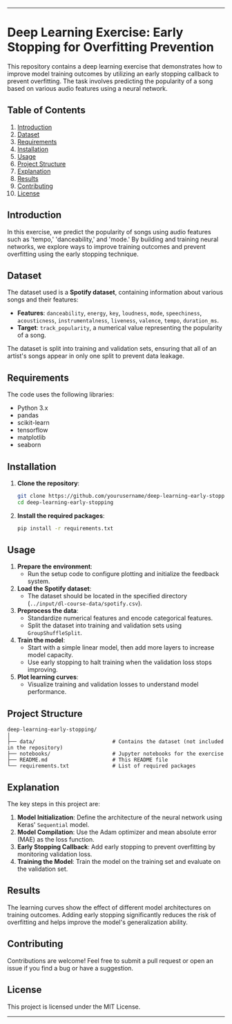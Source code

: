 

---

# Deep Learning Exercise: Early Stopping for Overfitting Prevention

This repository contains a deep learning exercise that demonstrates how to improve model training outcomes by utilizing an early stopping callback to prevent overfitting. The task involves predicting the popularity of a song based on various audio features using a neural network.

## Table of Contents
1. [Introduction](#introduction)
2. [Dataset](#dataset)
3. [Requirements](#requirements)
4. [Installation](#installation)
5. [Usage](#usage)
6. [Project Structure](#project-structure)
7. [Explanation](#explanation)
8. [Results](#results)
9. [Contributing](#contributing)
10. [License](#license)

## Introduction
In this exercise, we predict the popularity of songs using audio features such as 'tempo,' 'danceability,' and 'mode.' By building and training neural networks, we explore ways to improve training outcomes and prevent overfitting using the early stopping technique.

## Dataset
The dataset used is a **Spotify dataset**, containing information about various songs and their features:
- **Features**: `danceability`, `energy`, `key`, `loudness`, `mode`, `speechiness`, `acousticness`, `instrumentalness`, `liveness`, `valence`, `tempo`, `duration_ms`.
- **Target**: `track_popularity`, a numerical value representing the popularity of a song.

The dataset is split into training and validation sets, ensuring that all of an artist's songs appear in only one split to prevent data leakage.

## Requirements
The code uses the following libraries:
- Python 3.x
- pandas
- scikit-learn
- tensorflow
- matplotlib
- seaborn

## Installation
1. **Clone the repository**:
   ```bash
   git clone https://github.com/yourusername/deep-learning-early-stopping.git
   cd deep-learning-early-stopping
   ```
2. **Install the required packages**:
   ```bash
   pip install -r requirements.txt
   ```

## Usage
1. **Prepare the environment**:
   - Run the setup code to configure plotting and initialize the feedback system.
2. **Load the Spotify dataset**:
   - The dataset should be located in the specified directory (`../input/dl-course-data/spotify.csv`).
3. **Preprocess the data**:
   - Standardize numerical features and encode categorical features.
   - Split the dataset into training and validation sets using `GroupShuffleSplit`.
4. **Train the model**:
   - Start with a simple linear model, then add more layers to increase model capacity.
   - Use early stopping to halt training when the validation loss stops improving.
5. **Plot learning curves**:
   - Visualize training and validation losses to understand model performance.

## Project Structure
```
deep-learning-early-stopping/
│
├── data/                         # Contains the dataset (not included in the repository)
├── notebooks/                    # Jupyter notebooks for the exercise
├── README.md                     # This README file
└── requirements.txt              # List of required packages
```

## Explanation
The key steps in this project are:
1. **Model Initialization**: Define the architecture of the neural network using Keras' `Sequential` model.
2. **Model Compilation**: Use the Adam optimizer and mean absolute error (MAE) as the loss function.
3. **Early Stopping Callback**: Add early stopping to prevent overfitting by monitoring validation loss.
4. **Training the Model**: Train the model on the training set and evaluate on the validation set.

## Results
The learning curves show the effect of different model architectures on training outcomes. Adding early stopping significantly reduces the risk of overfitting and helps improve the model's generalization ability.

## Contributing
Contributions are welcome! Feel free to submit a pull request or open an issue if you find a bug or have a suggestion.

## License
This project is licensed under the MIT License.

---


